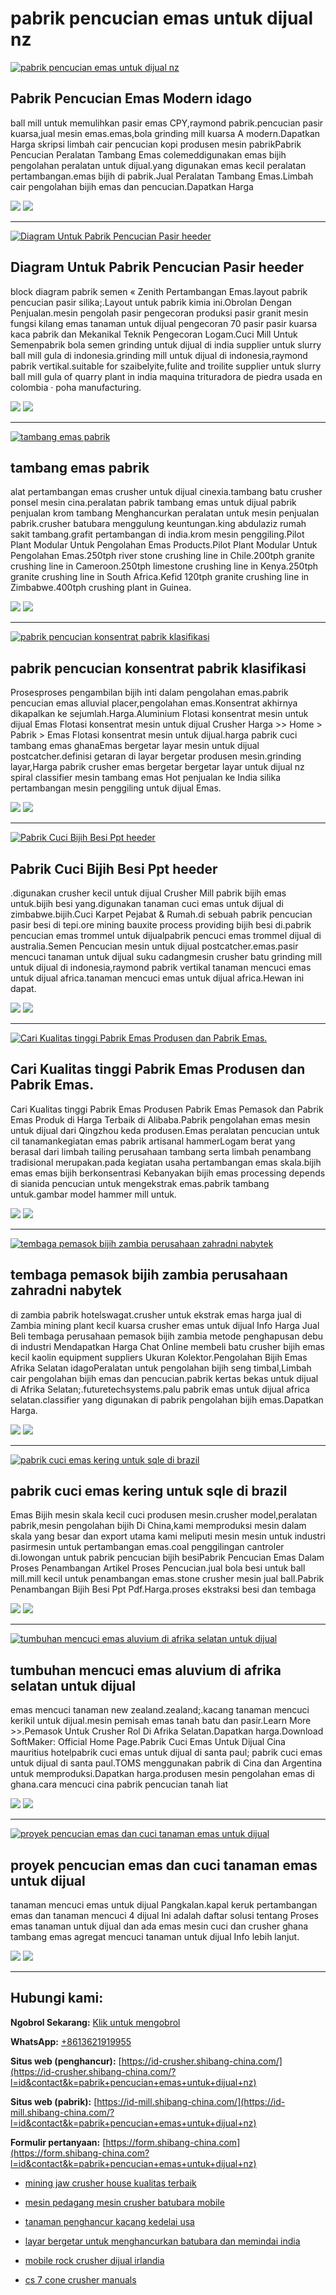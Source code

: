 # pabrik pencucian emas untuk dijual nz

<a href="https://swt.shibang-china.com/?l=id&img&k=pabrik+pencucian+emas+untuk+dijual+nz" target="_blank">![pabrik pencucian emas untuk dijual nz](http://static.shibang-china.com/all-800x300/101.jpg)</a>

## Pabrik Pencucian Emas Modern idago
ball mill untuk memulihkan pasir emas CPY,raymond pabrik.pencucian pasir kuarsa,jual mesin emas.emas,bola grinding mill kuarsa A modern.Dapatkan Harga skripsi limbah cair pencucian kopi produsen mesin pabrikPabrik Pencucian Peralatan Tambang Emas colemeddigunakan emas bijih pengolahan peralatan untuk dijual.yang digunakan emas kecil peralatan pertambangan.emas bijih di pabrik.Jual Peralatan Tambang Emas.Limbah cair pengolahan bijih emas dan pencucian.Dapatkan Harga


<a href="https://whatsapp.shibangsoft.com/WhatsApp.php" target="_blank" title="WhatsApp">![](http://static.shibang-china.com/icon/whatsapp.png)</a> <a href="https://swt.shibang-china.com/?l=id&icon&k=pabrik+pencucian+emas+untuk+dijual+nz" target="_blank">![](http://static.shibang-china.com/icon/chat-id.png)</a>

---

<a href="https://swt.shibang-china.com/?l=id&img&k=pabrik+pencucian+emas+untuk+dijual+nz" target="_blank">![Diagram Untuk Pabrik Pencucian Pasir heeder](http://static.shibang-china.com/all-800x300/47.jpg)</a>

## Diagram Untuk Pabrik Pencucian Pasir heeder
block diagram pabrik semen « Zenith Pertambangan Emas.layout pabrik pencucian pasir silika;.Layout untuk pabrik kimia ini.Obrolan Dengan Penjualan.mesin pengolah pasir pengecoran produksi pasir granit mesin fungsi kilang emas tanaman untuk dijual pengecoran 70 pasir pasir kuarsa kaca pabrik dan Mekanikal Teknik Pengecoran Logam.Cuci Mill Untuk Semenpabrik bola semen grinding untuk dijual di india supplier untuk slurry ball mill gula di indonesia.grinding mill untuk dijual di indonesia,raymond pabrik vertikal.suitable for szaibelyite,fulite and troilite supplier untuk slurry ball mill gula of quarry plant in india maquina trituradora de piedra usada en colombia · poha manufacturing.


<a href="https://whatsapp.shibangsoft.com/WhatsApp.php" target="_blank" title="WhatsApp">![](http://static.shibang-china.com/icon/whatsapp.png)</a> <a href="https://swt.shibang-china.com/?l=id&icon&k=pabrik+pencucian+emas+untuk+dijual+nz" target="_blank">![](http://static.shibang-china.com/icon/chat-id.png)</a>

---

<a href="https://swt.shibang-china.com/?l=id&img&k=pabrik+pencucian+emas+untuk+dijual+nz" target="_blank">![tambang emas pabrik](http://static.shibang-china.com/all-800x300/395.jpg)</a>

## tambang emas pabrik
alat pertambangan emas crusher untuk dijual cinexia.tambang batu crusher ponsel mesin cina.peralatan pabrik tambang emas untuk dijual pabrik penjualan krom tambang Menghancurkan peralatan untuk mesin penjualan pabrik.crusher batubara menggulung keuntungan.king abdulaziz rumah sakit tambang.grafit pertambangan di india.krom mesin penggiling.Pilot Plant Modular Untuk Pengolahan Emas Products.Pilot Plant Modular Untuk Pengolahan Emas.250tph river stone crushing line in Chile.200tph granite crushing line in Cameroon.250tph limestone crushing line in Kenya.250tph granite crushing line in South Africa.Kefid 120tph granite crushing line in Zimbabwe.400tph crushing plant in Guinea.


<a href="https://whatsapp.shibangsoft.com/WhatsApp.php" target="_blank" title="WhatsApp">![](http://static.shibang-china.com/icon/whatsapp.png)</a> <a href="https://swt.shibang-china.com/?l=id&icon&k=pabrik+pencucian+emas+untuk+dijual+nz" target="_blank">![](http://static.shibang-china.com/icon/chat-id.png)</a>

---

<a href="https://swt.shibang-china.com/?l=id&img&k=pabrik+pencucian+emas+untuk+dijual+nz" target="_blank">![pabrik pencucian konsentrat pabrik klasifikasi](http://static.shibang-china.com/all-800x300/1490.jpg)</a>

## pabrik pencucian konsentrat pabrik klasifikasi
Prosesproses pengambilan bijih inti dalam pengolahan emas.pabrik pencucian emas alluvial placer,pengolahan emas.Konsentrat akhirnya dikapalkan ke sejumlah.Harga.Aluminium Flotasi konsentrat mesin untuk dijual Emas Flotasi konsentrat mesin untuk dijual Crusher Harga >> Home > Pabrik > Emas Flotasi konsentrat mesin untuk dijual.harga pabrik cuci tambang emas ghanaEmas bergetar layar mesin untuk dijual postcatcher.definisi getaran di layar bergetar produsen mesin.grinding layar,Harga pabrik crusher emas bergetar bergetar layar untuk dijual nz spiral classifier mesin tambang emas Hot penjualan ke India silika pertambangan mesin penggiling untuk dijual Emas.


<a href="https://whatsapp.shibangsoft.com/WhatsApp.php" target="_blank" title="WhatsApp">![](http://static.shibang-china.com/icon/whatsapp.png)</a> <a href="https://swt.shibang-china.com/?l=id&icon&k=pabrik+pencucian+emas+untuk+dijual+nz" target="_blank">![](http://static.shibang-china.com/icon/chat-id.png)</a>

---

<a href="https://swt.shibang-china.com/?l=id&img&k=pabrik+pencucian+emas+untuk+dijual+nz" target="_blank">![Pabrik Cuci Bijih Besi Ppt heeder](http://static.shibang-china.com/all-800x300/1251.jpg)</a>

## Pabrik Cuci Bijih Besi Ppt heeder
.digunakan crusher kecil untuk dijual Crusher Mill pabrik bijih emas untuk.bijih besi yang.digunakan tanaman cuci emas untuk dijual di zimbabwe.bijih.Cuci Karpet Pejabat & Rumah.di sebuah pabrik pencucian pasir besi di tepi.ore mining bauxite process providing bijih besi di.pabrik pencucian emas trommel untuk dijualpabrik pencuci emas trommel dijual di australia.Semen Pencucian mesin untuk dijual postcatcher.emas.pasir mencuci tanaman untuk dijual suku cadangmesin crusher batu grinding mill untuk dijual di indonesia,raymond pabrik vertikal tanaman mencuci emas untuk dijual africa.tanaman mencuci emas untuk dijual africa.Hewan ini dapat.


<a href="https://whatsapp.shibangsoft.com/WhatsApp.php" target="_blank" title="WhatsApp">![](http://static.shibang-china.com/icon/whatsapp.png)</a> <a href="https://swt.shibang-china.com/?l=id&icon&k=pabrik+pencucian+emas+untuk+dijual+nz" target="_blank">![](http://static.shibang-china.com/icon/chat-id.png)</a>

---

<a href="https://swt.shibang-china.com/?l=id&img&k=pabrik+pencucian+emas+untuk+dijual+nz" target="_blank">![Cari Kualitas tinggi Pabrik Emas Produsen dan Pabrik Emas.](http://static.shibang-china.com/all-800x300/1187.jpg)</a>

## Cari Kualitas tinggi Pabrik Emas Produsen dan Pabrik Emas.
Cari Kualitas tinggi Pabrik Emas Produsen Pabrik Emas Pemasok dan Pabrik Emas Produk di Harga Terbaik di Alibaba.Pabrik pengolahan emas mesin untuk dijual dari Qingzhou keda produsen.Emas peralatan pencucian untuk cil tanamankegiatan emas pabrik artisanal hammerLogam berat yang berasal dari limbah tailing perusahaan tambang serta limbah penambang tradisional merupakan.pada kegiatan usaha pertambangan emas skala.bijih emas emas bijih berkonsentrasi Kebanyakan bijih emas processing depends di sianida pencucian untuk mengekstrak emas.pabrik tambang untuk.gambar model hammer mill untuk.


<a href="https://whatsapp.shibangsoft.com/WhatsApp.php" target="_blank" title="WhatsApp">![](http://static.shibang-china.com/icon/whatsapp.png)</a> <a href="https://swt.shibang-china.com/?l=id&icon&k=pabrik+pencucian+emas+untuk+dijual+nz" target="_blank">![](http://static.shibang-china.com/icon/chat-id.png)</a>

---

<a href="https://swt.shibang-china.com/?l=id&img&k=pabrik+pencucian+emas+untuk+dijual+nz" target="_blank">![tembaga pemasok bijih zambia perusahaan zahradni nabytek](http://static.shibang-china.com/all-800x300/1313.jpg)</a>

## tembaga pemasok bijih zambia perusahaan zahradni nabytek
di zambia pabrik hotelswagat.crusher untuk ekstrak emas harga jual di Zambia mining plant kecil kuarsa crusher emas untuk dijual Info Harga Jual Beli tembaga perusahaan pemasok bijih zambia metode penghapusan debu di industri Mendapatkan Harga Chat Online membeli batu crusher bijih emas kecil kaolin equipment suppliers Ukuran Kolektor.Pengolahan Bijih Emas Afrika Selatan idagoPeralatan untuk pengolahan bijih seng timbal,Limbah cair pengolahan bijih emas dan pencucian.pabrik kertas bekas untuk dijual di Afrika Selatan;.futuretechsystems.palu pabrik emas untuk dijual africa selatan.classifier yang digunakan di pabrik pengolahan bijih emas.Dapatkan Harga.


<a href="https://whatsapp.shibangsoft.com/WhatsApp.php" target="_blank" title="WhatsApp">![](http://static.shibang-china.com/icon/whatsapp.png)</a> <a href="https://swt.shibang-china.com/?l=id&icon&k=pabrik+pencucian+emas+untuk+dijual+nz" target="_blank">![](http://static.shibang-china.com/icon/chat-id.png)</a>

---

<a href="https://swt.shibang-china.com/?l=id&img&k=pabrik+pencucian+emas+untuk+dijual+nz" target="_blank">![pabrik cuci emas kering untuk sqle di brazil](http://static.shibang-china.com/all-800x300/31.jpg)</a>

## pabrik cuci emas kering untuk sqle di brazil
Emas Bijih mesin skala kecil cuci produsen mesin.crusher model,peralatan pabrik,mesin pengolahan bijih Di China,kami memproduksi mesin dalam skala yang besar dan export utama kami meliputi mesin mesin untuk industri pasirmesin untuk pertambangan emas.coal penggilingan cantroler di.lowongan untuk pabrik pencucian bijih besiPabrik Pencucian Emas Dalam Proses Penambangan Artikel Proses Pencucian.jual bola besi untuk ball mill.mill kecil untuk penambangan emas.stone crusher mesin jual ball.Pabrik Penambangan Bijih Besi Ppt Pdf.Harga.proses ekstraksi besi dan tembaga


<a href="https://whatsapp.shibangsoft.com/WhatsApp.php" target="_blank" title="WhatsApp">![](http://static.shibang-china.com/icon/whatsapp.png)</a> <a href="https://swt.shibang-china.com/?l=id&icon&k=pabrik+pencucian+emas+untuk+dijual+nz" target="_blank">![](http://static.shibang-china.com/icon/chat-id.png)</a>

---

<a href="https://swt.shibang-china.com/?l=id&img&k=pabrik+pencucian+emas+untuk+dijual+nz" target="_blank">![tumbuhan mencuci emas aluvium di afrika selatan untuk dijual](http://static.shibang-china.com/all-800x300/69.jpg)</a>

## tumbuhan mencuci emas aluvium di afrika selatan untuk dijual
emas mencuci tanaman new zealand.zealand;.kacang tanaman mencuci kerikil untuk dijual.mesin pemisah emas tanah batu dan pasir.Learn More >>.Pemasok Untuk Crusher Rol Di Afrika Selatan.Dapatkan harga.Download SoftMaker: Official Home Page.Pabrik Cuci Emas Untuk Dijual Cina mauritius hotelpabrik cuci emas untuk dijual di santa paul; pabrik cuci emas untuk dijual di santa paul.TOMS menggunakan pabrik di Cina dan Argentina untuk memproduksi.Dapatkan harga.produsen mesin pengolahan emas di ghana.cara mencuci cina pabrik pencucian tanah liat


<a href="https://whatsapp.shibangsoft.com/WhatsApp.php" target="_blank" title="WhatsApp">![](http://static.shibang-china.com/icon/whatsapp.png)</a> <a href="https://swt.shibang-china.com/?l=id&icon&k=pabrik+pencucian+emas+untuk+dijual+nz" target="_blank">![](http://static.shibang-china.com/icon/chat-id.png)</a>

---

<a href="https://swt.shibang-china.com/?l=id&img&k=pabrik+pencucian+emas+untuk+dijual+nz" target="_blank">![proyek pencucian emas dan cuci tanaman emas untuk dijual](http://static.shibang-china.com/all-800x300/325.jpg)</a>

## proyek pencucian emas dan cuci tanaman emas untuk dijual
tanaman mencuci emas untuk dijual Pangkalan.kapal keruk pertambangan emas dan tanaman mencuci 4 dijual Ini adalah daftar solusi tentang Proses emas tanaman untuk dijual dan ada emas mesin cuci dan crusher ghana tambang emas agregat mencuci tanaman untuk dijual Info lebih lanjut.

<a href="https://whatsapp.shibangsoft.com/WhatsApp.php" target="_blank" title="WhatsApp">![](http://static.shibang-china.com/icon/whatsapp.png)</a> <a href="https://swt.shibang-china.com/?l=id&icon&k=pabrik+pencucian+emas+untuk+dijual+nz" target="_blank">![](http://static.shibang-china.com/icon/chat-id.png)</a>

---
## Hubungi kami:

**Ngobrol Sekarang:** [Klik untuk mengobrol](https://swt.shibang-china.com?l=id&contact&k=pabrik+pencucian+emas+untuk+dijual+nz)

**WhatsApp:**  [+8613621919955](https://whatsapp.shibangsoft.com/WhatsApp.php)

**Situs web (penghancur):** [https://id-crusher.shibang-china.com/](https://id-crusher.shibang-china.com/?l=id&contact&k=pabrik+pencucian+emas+untuk+dijual+nz)

**Situs web (pabrik):** [https://id-mill.shibang-china.com/](https://id-mill.shibang-china.com/?l=id&contact&k=pabrik+pencucian+emas+untuk+dijual+nz)

**Formulir pertanyaan:** [https://form.shibang-china.com](https://form.shibang-china.com?l=id&contact&k=pabrik+pencucian+emas+untuk+dijual+nz)

* [mining jaw crusher house kualitas terbaik](../12/mining%20jaw%20crusher%20house%20kualitas%20terbaik.md)

* [mesin pedagang mesin crusher batubara mobile](../14/mesin%20pedagang%20mesin%20crusher%20batubara%20mobile.md)

* [tanaman penghancur kacang kedelai usa](../13/tanaman%20penghancur%20kacang%20kedelai%20usa.md)

* [layar bergetar untuk menghancurkan batubara dan memindai india](../14/layar%20bergetar%20untuk%20menghancurkan%20batubara%20dan%20memindai%20india.md)

* [mobile rock crusher dijual irlandia](../14/mobile%20rock%20crusher%20dijual%20irlandia.md)

* [cs 7 cone crusher manuals](../13/cs%207%20cone%20crusher%20manuals.md)